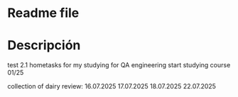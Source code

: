 # Readme file
# Descripción 
test 2.1
hometasks for my studying for QA engineering 
start studying course 01/25

collection of dairy review:
16.07.2025
17.07.2025
18.07.2025
22.07.2025